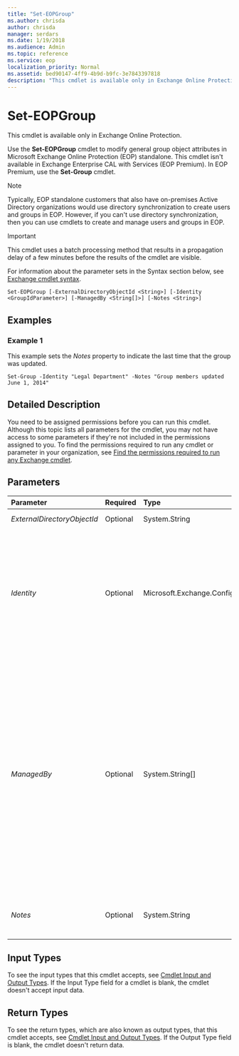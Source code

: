 ```yaml
---
title: "Set-EOPGroup"
ms.author: chrisda
author: chrisda
manager: serdars
ms.date: 1/19/2018
ms.audience: Admin
ms.topic: reference
ms.service: eop
localization_priority: Normal
ms.assetid: bed90147-4ff9-4b9d-b9fc-3e7843397818
description: "This cmdlet is available only in Exchange Online Protection."
---
```


# Set-EOPGroup

This cmdlet is available only in Exchange Online Protection. 
  
Use the **Set-EOPGroup** cmdlet to modify general group object attributes in Microsoft Exchange Online Protection (EOP) standalone. This cmdlet isn't available in Exchange Enterprise CAL with Services (EOP Premium). In EOP Premium, use the **Set-Group** cmdlet.
  
> [!NOTE]
> Typically, EOP standalone customers that also have on-premises Active Directory organizations would use directory synchronization to create users and groups in EOP. However, if you can't use directory synchronization, then you can use cmdlets to create and manage users and groups in EOP. 
  
> [!IMPORTANT]
> This cmdlet uses a batch processing method that results in a propagation delay of a few minutes before the results of the cmdlet are visible. 
  
For information about the parameter sets in the Syntax section below, see [Exchange cmdlet syntax](https://technet.microsoft.com/library/bb123552.aspx). 
  
```
Set-EOPGroup [-ExternalDirectoryObjectId <String>] [-Identity <GroupIdParameter>] [-ManagedBy <String[]>] [-Notes <String>]

```

## Examples
<a name="Examples"> </a>

### Example 1

This example sets the  _Notes_ property to indicate the last time that the group was updated.
  
```
Set-Group -Identity "Legal Department" -Notes "Group members updated June 1, 2014"
```

## Detailed Description
<a name="DetailedDescription"> </a>

You need to be assigned permissions before you can run this cmdlet. Although this topic lists all parameters for the cmdlet, you may not have access to some parameters if they're not included in the permissions assigned to you. To find the permissions required to run any cmdlet or parameter in your organization, see [Find the permissions required to run any Exchange cmdlet](https://technet.microsoft.com/library/mt432940.aspx).
  
## Parameters
<a name="DetailedDescription"> </a>

|**Parameter**|**Required**|**Type**|**Description**|
|:-----|:-----|:-----|:-----|
| _ExternalDirectoryObjectId_ <br/> |Optional  <br/> |System.String  <br/> |This parameter is reserved for internal Microsoft use.  <br/> |
| _Identity_ <br/> |Optional  <br/> |Microsoft.Exchange.Configuration.Tasks.GroupIdParameter  <br/> | The _Identity_ parameter specifies the distribution group or mail-enabled security group that you want to modify. You can use any value that uniquely identifies the group. <br/>  For example: <br/>  Name <br/>  Display name <br/>  Alias <br/>  Distinguished name (DN) <br/>  Canonical DN <br/>  Email address <br/>  GUID <br/> |
| _ManagedBy_ <br/> |Optional  <br/> |System.String[]  <br/> | The _ManagedBy_ parameter specifies a user who owns the group. You can use any value that uniquely identifies the user. <br/>  For example: <br/>  Name <br/>  Display name <br/>  Alias <br/>  Distinguished name (DN) <br/>  Canonical DN <br/>  Email address <br/>  GUID <br/>  You can specify multiple owners by using the following syntax: `@("<user1>","<user2>"...)`. The values that you specify will overwrite the current list of owners.  <br/>  The users you specify with this parameter aren't automatically added to the group. To add members to the group, use the **Update-EOPDistributionGroupMember** cmdlet. <br/> |
| _Notes_ <br/> |Optional  <br/> |System.String  <br/> |The  _Notes_ parameters specifies additional information about the object. If the value contains spaces, enclose the value in quotation marks ("). <br/> |
   
## Input Types
<a name="InputTypes"> </a>

To see the input types that this cmdlet accepts, see [Cmdlet Input and Output Types](http://go.microsoft.com/fwlink/p/?linkId=616387). If the Input Type field for a cmdlet is blank, the cmdlet doesn't accept input data. 
  
## Return Types
<a name="ReturnTypes"> </a>

To see the return types, which are also known as output types, that this cmdlet accepts, see [Cmdlet Input and Output Types](http://go.microsoft.com/fwlink/p/?linkId=616387). If the Output Type field is blank, the cmdlet doesn't return data. 
  

